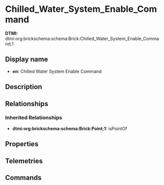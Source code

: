 # Chilled_Water_System_Enable_Command
**DTMI:** dtmi:org:brickschema:schema:Brick:Chilled_Water_System_Enable_Command;1
## Display name
- **en:** Chilled Water System Enable Command
## Description
## Relationships
### Inherited Relationships
* **dtmi:org:brickschema:schema:Brick:Point;1:** isPointOf
## Properties
## Telemetries
## Commands
